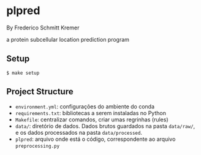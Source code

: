 # plpred

By Frederico Schmitt Kremer

a protein subcellular location prediction program

## Setup

```
$ make setup
```

## Project Structure

- `environment.yml`: configurações do ambiente do conda
- `requirements.txt`: bibliotecas a serem instaladas no Python
- `Makefile`: centralizar comandos, criar umas regrinhas (rules)
- `data/`: diretório de dados. Dados brutos guardados na pasta `data/raw/`, e os dados processados na pasta `data/processed`.
- `plpred`: arquivo onde está o código, correspondente ao arquivo `preprocessing.py`